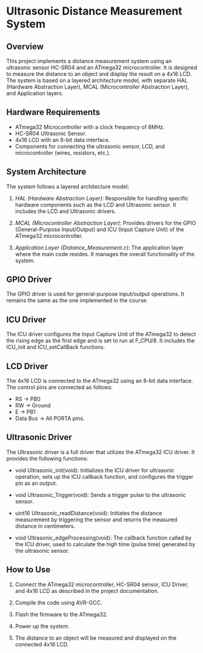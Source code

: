 # Ultrasonic Distance Measurement System

## Overview

This project implements a distance measurement system using an ultrasonic sensor HC-SR04 and an ATmega32 microcontroller. It is designed to measure the distance to an object and display the result on a 4x16 LCD. The system is based on a layered architecture model, with separate HAL (Hardware Abstraction Layer), MCAL (Microcontroller Abstraction Layer), and Application layers.

## Hardware Requirements

- ATmega32 Microcontroller with a clock frequency of 8MHz.
- HC-SR04 Ultrasonic Sensor.
- 4x16 LCD with an 8-bit data interface.
- Components for connecting the ultrasonic sensor, LCD, and microcontroller (wires, resistors, etc.).

## System Architecture

The system follows a layered architecture model:

1. *HAL (Hardware Abstraction Layer):* Responsible for handling specific hardware components such as the LCD and Ultrasonic sensor. It includes the LCD and Ultrasonic drivers.

2. *MCAL (Microcontroller Abstraction Layer):* Provides drivers for the GPIO (General-Purpose Input/Output) and ICU (Input Capture Unit) of the ATmega32 microcontroller.

3. *Application Layer (Distance_Measurement.c):* The application layer where the main code resides. It manages the overall functionality of the system.

## GPIO Driver

The GPIO driver is used for general-purpose input/output operations. It remains the same as the one implemented in the course.

## ICU Driver

The ICU driver configures the Input Capture Unit of the ATmega32 to detect the rising edge as the first edge and is set to run at F_CPU/8. It includes the ICU_init and ICU_setCallBack functions.

## LCD Driver

The 4x16 LCD is connected to the ATmega32 using an 8-bit data interface. The control pins are connected as follows:
- RS → PB0
- RW → Ground
- E → PB1
- Data Bus → All PORTA pins.

## Ultrasonic Driver

The Ultrasonic driver is a full driver that utilizes the ATmega32 ICU driver. It provides the following functions:

- void Ultrasonic_init(void): Initializes the ICU driver for ultrasonic operation, sets up the ICU callback function, and configures the trigger pin as an output.
  
- void Ultrasonic_Trigger(void): Sends a trigger pulse to the ultrasonic sensor.

- uint16 Ultrasonic_readDistance(void): Initiates the distance measurement by triggering the sensor and returns the measured distance in centimeters.

- void Ultrasonic_edgeProcessing(void): The callback function called by the ICU driver, used to calculate the high time (pulse time) generated by the ultrasonic sensor.

## How to Use

1. Connect the ATmega32 microcontroller, HC-SR04 sensor, ICU Driver, and 4x16 LCD as described in the project documentation.

2. Compile the code using AVR-GCC.

3. Flash the firmware to the ATmega32.

4. Power up the system.

5. The distance to an object will be measured and displayed on the connected 4x16 LCD.


